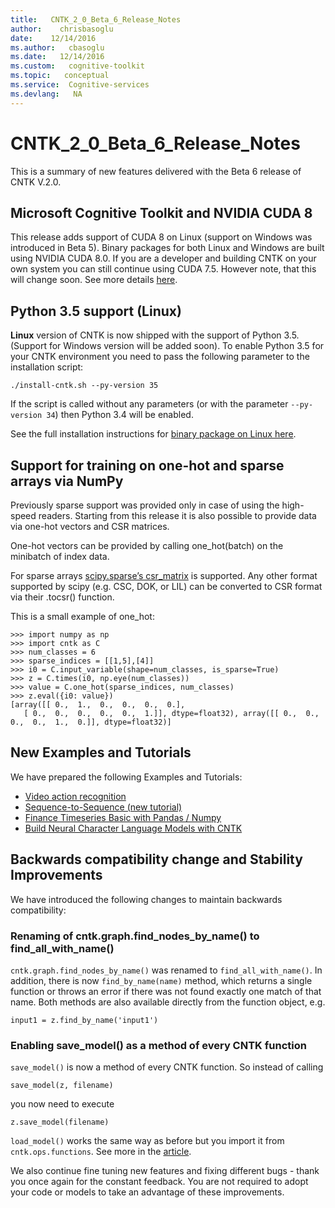 ```yaml
---
title:   CNTK_2_0_Beta_6_Release_Notes
author:    chrisbasoglu
date:    12/14/2016
ms.author:   cbasoglu
ms.date:   12/14/2016
ms.custom:   cognitive-toolkit
ms.topic:   conceptual
ms.service:  Cognitive-services
ms.devlang:   NA
---
```


# CNTK_2_0_Beta_6_Release_Notes

This is a summary of new features delivered with the Beta 6 release of CNTK V.2.0.

## Microsoft Cognitive Toolkit and NVIDIA CUDA 8

This release adds support of CUDA 8 on Linux (support on Windows was introduced in Beta 5). Binary packages for both Linux and Windows are built using NVIDIA CUDA 8.0. If you are a developer and building CNTK on your own system you can still continue using CUDA 7.5. However note, that this will change soon. See more details [here](../CNTK-move-to-Cuda8.md).

## Python 3.5 support (Linux)

**Linux** version of CNTK is now shipped with the support of Python 3.5. (Support for Windows version will be added soon). To enable Python 3.5 for your CNTK environment you need to pass the following parameter to the installation script:
```
./install-cntk.sh --py-version 35
```
If the script is called without any parameters (or with the parameter ```--py-version 34```) then Python 3.4 will be enabled.

See the full installation instructions for [binary package on Linux here](../Setup-Linux-Binary-Script.md).

## Support for training on one-hot and sparse arrays via NumPy
 
Previously sparse support was provided only in case of using the high-speed readers. Starting from this release it is also possible to provide data via one-hot vectors and CSR matrices.
 
One-hot vectors can be provided by calling one_hot(batch) on the minibatch of index data.

For sparse arrays [scipy.sparse’s csr_matrix](http://docs.scipy.org/doc/scipy/reference/generated/scipy.sparse.csr_matrix.html) is supported. Any other format supported by scipy (e.g. CSC, DOK, or LIL) can be converted to CSR format via their .tocsr() function. 

This is a small example of one_hot:
```
>>> import numpy as np
>>> import cntk as C
>>> num_classes = 6
>>> sparse_indices = [[1,5],[4]]
>>> i0 = C.input_variable(shape=num_classes, is_sparse=True)
>>> z = C.times(i0, np.eye(num_classes))
>>> value = C.one_hot(sparse_indices, num_classes)
>>> z.eval({i0: value})
[array([[ 0.,  1.,  0.,  0.,  0.,  0.],
   [ 0.,  0.,  0.,  0.,  0.,  1.]], dtype=float32), array([[ 0.,  0.,  0.,  0.,  1.,  0.]], dtype=float32)]
```

## New Examples and Tutorials

We have prepared the following Examples and Tutorials:

* [Video action recognition](https://github.com/Microsoft/CNTK/tree/v2.0.beta6.0/Examples/Video/GettingStarted)
* [Sequence-to-Sequence (new tutorial)](https://github.com/Microsoft/CNTK/blob/v2.0.beta6.0/Tutorials/CNTK_204_Sequence_To_Sequence.ipynb)
* [Finance Timeseries Basic with Pandas / Numpy](https://github.com/Microsoft/CNTK/blob/v2.0.beta6.0/Tutorials/CNTK_104_Finance_Timeseries_Basic_with_Pandas_Numpy.ipynb)
* [Build Neural Character Language Models with CNTK](https://github.com/Microsoft/CNTK/tree/v2.0.beta6.0/Examples/Text/CharacterLM/README.md)


## Backwards compatibility change and Stability Improvements

We have introduced the following changes to maintain backwards compatibility:

### Renaming of cntk.graph.find_nodes_by_name() to find_all_with_name()
```cntk.graph.find_nodes_by_name()``` was renamed to ```find_all_with_name()```. In addition, there is now ```find_by_name(name)``` method, which returns a single function or throws an error if there was not found exactly one match of that name. Both methods are also available directly from the function object, e.g.
```
input1 = z.find_by_name('input1')
```

### Enabling save_model() as a method of every CNTK function
```save_model()``` is now a method of every CNTK function. So instead of calling
```
save_model(z, filename)
```
you now need to execute
```
z.save_model(filename)
```
```load_model()``` works the same way as before but you import it from ```cntk.ops.functions```. See more in the [article](../How-do-I-Evaluate-models-in-Python.md#evaluate-a-saved-convolutional-network).

We also continue fine tuning new features and fixing different bugs - thank you once again for the constant feedback. You are not required to adopt your code or models to take an advantage of these improvements.
